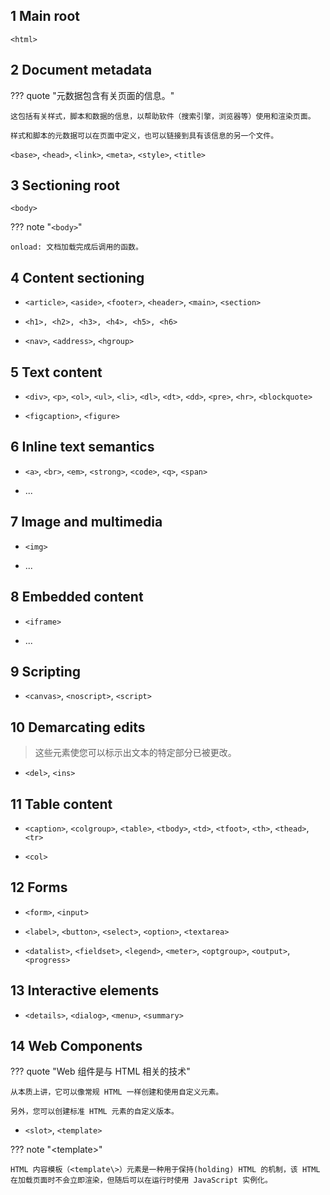 
## 1 Main root

`<html>`

## 2 Document metadata

??? quote "元数据包含有关页面的信息。"

    这包括有关样式，脚本和数据的信息，以帮助软件（搜索引擎，浏览器等）使用和渲染页面。

    样式和脚本的元数据可以在页面中定义，也可以链接到具有该信息的另一个文件。 

`<base>`, `<head>`, `<link>`, `<meta>`, `<style>`, `<title>`


## 3 Sectioning root

`<body>`

??? note "`<body>`"

    onload: 文档加载完成后调用的函数。


## 4 Content sectioning

* `<article>`, `<aside>`, `<footer>`, `<header>`, `<main>`, `<section>`
* `<h1>, <h2>, <h3>, <h4>, <h5>, <h6>`

* `<nav>`, `<address>`, `<hgroup>`

## 5 Text content

* `<div>`, `<p>`, `<ol>`, `<ul>`, `<li>`, `<dl>`, `<dt>`, `<dd>`, `<pre>`, `<hr>`, `<blockquote>`

* `<figcaption>`, `<figure>`

## 6 Inline text semantics

* `<a>`, `<br>`, `<em>`, `<strong>`, `<code>`, `<q>`, `<span>`

* ...

## 7 Image and multimedia

* `<img>`

* ...

## 8 Embedded content

* `<iframe>`

* ...

## 9 Scripting

* `<canvas>`, `<noscript>`, `<script>`

## 10 Demarcating edits

> 这些元素使您可以标示出文本的特定部分已被更改。

* `<del>`, `<ins>`

## 11 Table content

* `<caption>`, `<colgroup>`, `<table>`, `<tbody>`, `<td>`, `<tfoot>`, `<th>`, `<thead>`, `<tr>`

* `<col>` 

## 12 Forms

* `<form>`, `<input>`
* `<label>`, `<button>`, `<select>`, `<option>`, `<textarea>`

* `<datalist>`, `<fieldset>`, `<legend>`, `<meter>`, `<optgroup>`, `<output>`, `<progress>`

## 13 Interactive elements

* `<details>`, `<dialog>`, `<menu>`, `<summary>`

## 14 Web Components

??? quote "Web 组件是与 HTML 相关的技术"

    从本质上讲，它可以像常规 HTML 一样创建和使用自定义元素。
    
    另外，您可以创建标准 HTML 元素的自定义版本。

* `<slot>`, `<template>`

??? note "<template\>"

    HTML 内容模板（<template\>）元素是一种用于保持(holding) HTML 的机制，该 HTML 在加载页面时不会立即渲染，但随后可以在运行时使用 JavaScript 实例化。

